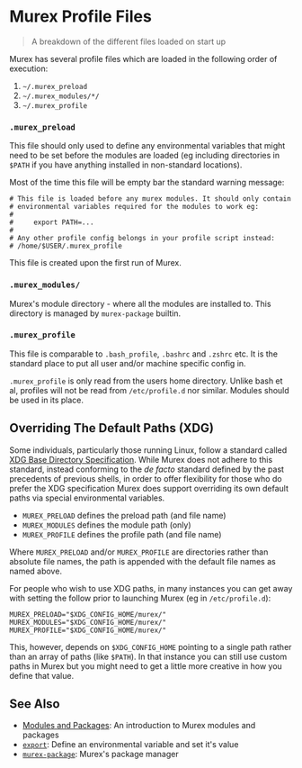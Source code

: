 # Murex Profile Files

> A breakdown of the different files loaded on start up

Murex has several profile files which are loaded in the following order of
execution:

1. `~/.murex_preload`
2. `~/.murex_modules/*/`
3. `~/.murex_profile`

### `.murex_preload`

This file should only used to define any environmental variables that might
need to be set before the modules are loaded (eg including directories in
`$PATH` if you have anything installed in non-standard locations).

Most of the time this file will be empty bar the standard warning message:

    # This file is loaded before any murex modules. It should only contain
    # environmental variables required for the modules to work eg:
    #
    #     export PATH=...
    #
    # Any other profile config belongs in your profile script instead:
    # /home/$USER/.murex_profile

This file is created upon the first run of Murex.

### `.murex_modules/`

Murex's module directory - where all the modules are installed
to. This directory is managed by `murex-package` builtin.

### `.murex_profile`

This file is comparable to `.bash_profile`, `.bashrc` and `.zshrc` etc. It
is the standard place to put all user and/or machine specific config in.

`.murex_profile` is only read from the users home directory. Unlike bash et
al, profiles will not be read from `/etc/profile.d` nor similar. Modules
should be used in its place.

## Overriding The Default Paths (XDG)

Some individuals, particularly those running Linux, follow a standard called
[XDG Base Directory Specification](https://specifications.freedesktop.org/basedir-spec/basedir-spec-latest.html).
While Murex does not adhere to this standard, instead conforming to the
_de facto_ standard defined by the past precedents of previous shells, in
order to offer flexibility for those who do prefer the XDG specification
Murex does support overriding its own default paths via special environmental
variables.

- `MUREX_PRELOAD` defines the preload path (and file name)
- `MUREX_MODULES` defines the module path (only)
- `MUREX_PROFILE` defines the profile path (and file name)

Where `MUREX_PRELOAD` and/or `MUREX_PROFILE` are directories rather than
absolute file names, the path is appended with the default file names as
named above.

For people who wish to use XDG paths, in many instances you can get away
with setting the follow prior to launching Murex (eg in `/etc/profile.d`):

    MUREX_PRELOAD="$XDG_CONFIG_HOME/murex/"
    MUREX_MODULES="$XDG_CONFIG_HOME/murex/"
    MUREX_PROFILE="$XDG_CONFIG_HOME/murex/"

This, however, depends on `$XDG_CONFIG_HOME` pointing to a single path rather
than an array of paths (like `$PATH`). In that instance you can still use
custom paths in Murex but you might need to get a little more creative in
how you define that value.

## See Also

- [Modules and Packages](/user-guide/modules.md):
  An introduction to Murex modules and packages
- [`export`](/commands/export.md):
  Define an environmental variable and set it's value
- [`murex-package`](/commands/murex-package.md):
  Murex's package manager
